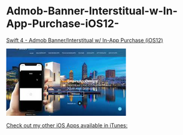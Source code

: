# Admob-Banner-Interstitual-w-In-App-Purchase-iOS12-

<a href="https://youtu.be/D-KMy_PbjJI">Swift 4 - Admob Banner/Interstitual w/ In-App Purchase (iOS12)</a>

<img src="https://github.com/EmpireAppDesignz/Admob-Banner-Interstitual-w-In-App-Purchase-iOS12-/blob/master/mq2.jpg"/>

<a href="http://www.empireappdesignz.com">Check out my other iOS Apps available in iTunes:</a>
